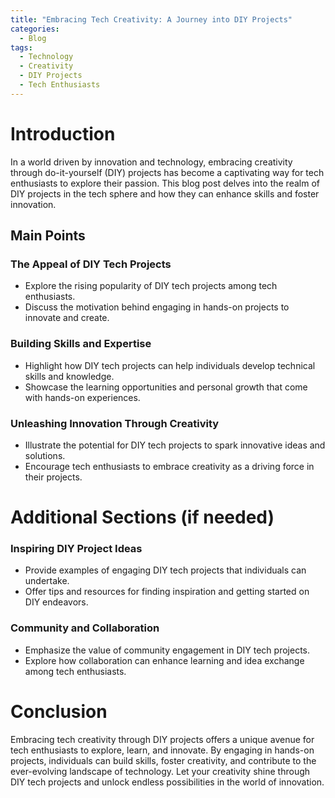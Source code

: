 ```yaml
---
title: "Embracing Tech Creativity: A Journey into DIY Projects"
categories:
  - Blog
tags:
  - Technology
  - Creativity
  - DIY Projects
  - Tech Enthusiasts
---
```


# Introduction
In a world driven by innovation and technology, embracing creativity through do-it-yourself (DIY) projects has become a captivating way for tech enthusiasts to explore their passion. This blog post delves into the realm of DIY projects in the tech sphere and how they can enhance skills and foster innovation.

## Main Points
### The Appeal of DIY Tech Projects
- Explore the rising popularity of DIY tech projects among tech enthusiasts.
- Discuss the motivation behind engaging in hands-on projects to innovate and create.

### Building Skills and Expertise
- Highlight how DIY tech projects can help individuals develop technical skills and knowledge.
- Showcase the learning opportunities and personal growth that come with hands-on experiences.

### Unleashing Innovation Through Creativity
- Illustrate the potential for DIY tech projects to spark innovative ideas and solutions.
- Encourage tech enthusiasts to embrace creativity as a driving force in their projects.

# Additional Sections (if needed)
### Inspiring DIY Project Ideas
- Provide examples of engaging DIY tech projects that individuals can undertake.
- Offer tips and resources for finding inspiration and getting started on DIY endeavors.

### Community and Collaboration
- Emphasize the value of community engagement in DIY tech projects.
- Explore how collaboration can enhance learning and idea exchange among tech enthusiasts.

# Conclusion
Embracing tech creativity through DIY projects offers a unique avenue for tech enthusiasts to explore, learn, and innovate. By engaging in hands-on projects, individuals can build skills, foster creativity, and contribute to the ever-evolving landscape of technology. Let your creativity shine through DIY tech projects and unlock endless possibilities in the world of innovation.